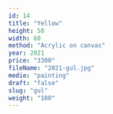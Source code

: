 ```yaml
---
id: 14
title: "Yellow"
height: 50
width: 60
method: "Acrylic on canvas"
year: 2021
price: "3300"
fileName: "2021-gul.jpg"
medie: "painting"
draft: "false"
slug: "gul"
weight: "100"
---
```


